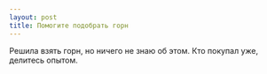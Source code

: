 ```yaml
---
layout: post 
title: Помогите подобрать горн 
--- 
```

Решила взять горн, но ничего не знаю об этом. Кто покупал уже, делитесь опытом.